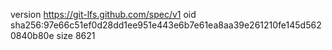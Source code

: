 version https://git-lfs.github.com/spec/v1
oid sha256:97e66c51ef0d28dd1ee951e443e6b7e61ea8aa39e261210fe145d5620840b80e
size 8621
